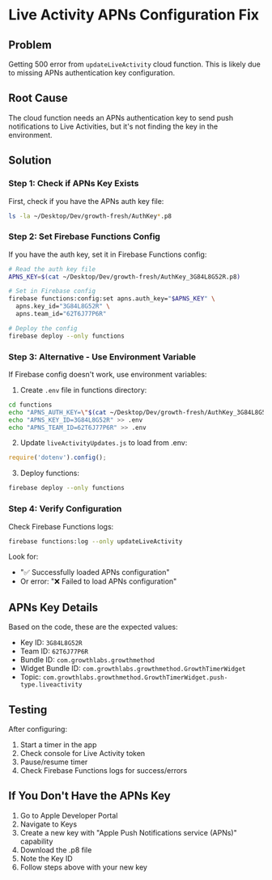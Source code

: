# Live Activity APNs Configuration Fix

## Problem
Getting 500 error from `updateLiveActivity` cloud function. This is likely due to missing APNs authentication key configuration.

## Root Cause
The cloud function needs an APNs authentication key to send push notifications to Live Activities, but it's not finding the key in the environment.

## Solution

### Step 1: Check if APNs Key Exists
First, check if you have the APNs auth key file:
```bash
ls -la ~/Desktop/Dev/growth-fresh/AuthKey*.p8
```

### Step 2: Set Firebase Functions Config
If you have the auth key, set it in Firebase Functions config:

```bash
# Read the auth key file
APNS_KEY=$(cat ~/Desktop/Dev/growth-fresh/AuthKey_3G84L8G52R.p8)

# Set in Firebase config
firebase functions:config:set apns.auth_key="$APNS_KEY" \
  apns.key_id="3G84L8G52R" \
  apns.team_id="62T6J77P6R"

# Deploy the config
firebase deploy --only functions
```

### Step 3: Alternative - Use Environment Variable
If Firebase config doesn't work, use environment variables:

1. Create `.env` file in functions directory:
```bash
cd functions
echo "APNS_AUTH_KEY=\"$(cat ~/Desktop/Dev/growth-fresh/AuthKey_3G84L8G52R.p8)\"" > .env
echo "APNS_KEY_ID=3G84L8G52R" >> .env
echo "APNS_TEAM_ID=62T6J77P6R" >> .env
```

2. Update `liveActivityUpdates.js` to load from .env:
```javascript
require('dotenv').config();
```

3. Deploy functions:
```bash
firebase deploy --only functions
```

### Step 4: Verify Configuration
Check Firebase Functions logs:
```bash
firebase functions:log --only updateLiveActivity
```

Look for:
- "✅ Successfully loaded APNs configuration"
- Or error: "❌ Failed to load APNs configuration"

## APNs Key Details
Based on the code, these are the expected values:
- Key ID: `3G84L8G52R`
- Team ID: `62T6J77P6R`
- Bundle ID: `com.growthlabs.growthmethod`
- Widget Bundle ID: `com.growthlabs.growthmethod.GrowthTimerWidget`
- Topic: `com.growthlabs.growthmethod.GrowthTimerWidget.push-type.liveactivity`

## Testing
After configuring:
1. Start a timer in the app
2. Check console for Live Activity token
3. Pause/resume timer
4. Check Firebase Functions logs for success/errors

## If You Don't Have the APNs Key
1. Go to Apple Developer Portal
2. Navigate to Keys
3. Create a new key with "Apple Push Notifications service (APNs)" capability
4. Download the .p8 file
5. Note the Key ID
6. Follow steps above with your new key